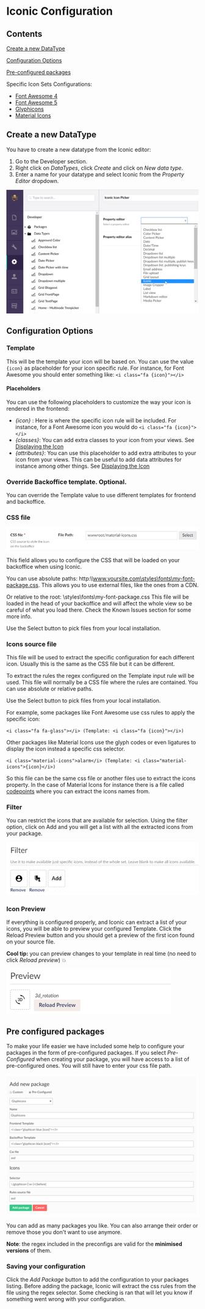 # Iconic Configuration


## Contents

[Create a new DataType](#create)

[Configuration Options](#options)

[Pre-configured packages](#preconfigured)

Specific Icon Sets Configurations:
-  [Font Awesome 4](FontAwesome4)
-  [Font Awesome 5](FontAwesome5)
-  [Glyphicons](Glyphicons)
-  [Material Icons](MaterialIcons)


## <a name="create"></a> Create a new DataType
You have to create a new datatype from the Iconic editor:
1. Go to the Developer section.
2. Right click on *DataTypes*, click *Create* and click on *New data type*.
3. Enter a name for your datatype and select Iconic from the *Property Editor* dropdown.

![Create datatype](datatype.png)


## <a name="options"></a>Configuration Options


### Template 
This will be the template your icon will be based on. You can use the value ```{icon}``` as placeholder for your icon specific rule. For instance, for Font Awesome you should enter something like: `<i class="fa {icon}"></i>`

#### Placeholders
You can use the following placeholders to customize the way your icon is rendered in the frontend:
- *\{icon\}* : Here is where the specific icon rule will be included. For instance, for a Font Awesome icon you would do ```<i class="fa {icon}"></i>```
- *\{classes\}*: You can add extra classes to your icon from your views. See [Displaying the Icon](../Usage)
- *\{attributes}*: You can use this placeholder to add extra attributes to your icon from your views. This can be useful to add data attributes for instance among other things. See [Displaying the Icon](../Usage)


### Override Backoffice template. Optional.
You can override the Template value to use different templates for frontend and backoffice.

### CSS file
![CSS file option](cssfile.png)

This field allows you to configure the CSS that will be loaded on your backoffice when using Iconic.

You can use absolute paths: http:\\\www.yoursite.com\styles\fonts\my-font-package.css. This allows you to use external files, like the ones from a CDN.

Or relative to the root: \styles\fonts\my-font-package.css This file will be loaded in the head of your backoffice and will affect the whole view so be careful of what you load there. Check the Known Issues section for some more info.

Use the Select button to pick files from your local installation.

### Icons source file
This file will be used to extract the specific configuration for each different icon. Usually this is the same as the CSS file but it can be different.

To extract the rules the regex configured on the Template input rule will be used. This file will normally be a CSS file where the rules are contained. You can use absolute or relative paths.

Use the Select button to pick files from your local installation.

For example, some packages like Font Awesome use css rules to apply the specific icon:
```
<i class="fa fa-glass"></i> (Template: <i class="fa {icon}"></i>)
```

Other packages like Material Icons use the glyph codes or even ligatures to display the icon instead a specific css selector. 
```
<i class="material-icons">alarm</i> (Template: <i class="material-icons">{icon}</i>)
```
So this file can be the same css file or another files use to extract the icons property. In the case of Material Icons for instance there is a file called <a href="https://github.com/google/material-design-icons/blob/master/iconfont/codepoints">codepoints</a> where you can extract the icons names from.

### Filter
You can restrict the icons that are available for selection. Using the filter option, click on Add and you will get a list with all the extracted icons from your package.

![Filter option](filter.png)

### Icon Preview
If everything is configured properly, and Iconic can extract a list of your icons, you will be able to preview your configured Template. Click the Reload Preview button and you should get a preview of the first icon found on your source file.

**Cool tip:** you can preview changes to your template in real time (no need to click *Reload preview*) :boom: 

![Icon preview](icon-preview.png)

## <a name="preconfigured"></a>Pre configured packages
To make your life easier we have included some help to configure your packages in the form of pre-configured packages. If you select *Pre-Configured* when creating your package, you will have access to a list of pre-configured ones. You will still have to enter your css file path.

![Pre-configured package](addPreConfig.png)


You can add as many packages you like. You can also arrange their order or remove those you don't want to use anymore.

**Note**: the regex included in the preconfigs are valid for the **minimised versions** of them.

### Saving your configuration
Click the *Add Package* button to add the configuration to your packages listing. Before adding the package, Iconic will extract the css rules from the file using the regex selector. Some checking is ran that will let you know if something went wrong with your configuration.